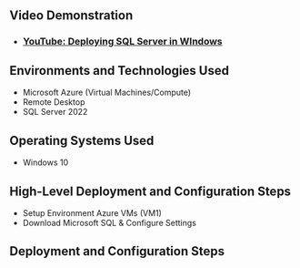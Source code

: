 <p align="center">

</p>

<h1></h1>
<br />


<h2>Video Demonstration</h2>

- ### [YouTube: Deploying SQL Server in WIndows](https://www.youtube.com/watch?v=M290pTxbfTI)

<h2>Environments and Technologies Used</h2>

- Microsoft Azure (Virtual Machines/Compute)
- Remote Desktop
- SQL Server 2022
  

  
<h2>Operating Systems Used </h2>

- Windows 10 

<h2>High-Level Deployment and Configuration Steps</h2>

- Setup Environment Azure VMs (VM1)
- Download Microsoft SQL & Configure Settings

<h2>Deployment and Configuration Steps</h2>
